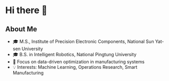 
# Hi there 👋

## About Me

- 🎓 M.S., Institute of Precision Electronic Components, National Sun Yat-sen University
- 🎓 B.S. in Intelligent Robotics, National Pingtung University
- 🔬 Focus on data-driven optimization in manufacturing systems
- 💡 Interests: Machine Learning, Operations Research, Smart Manufacturing
